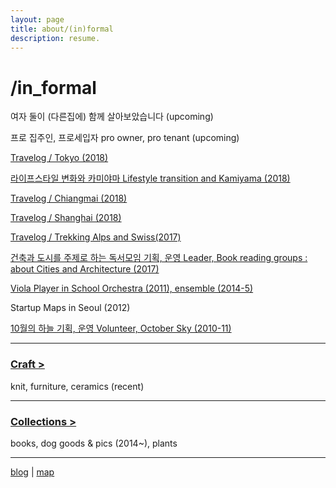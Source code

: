 ```yaml
---
layout: page
title: about/(in)formal
description: resume.
---
```



# /in_formal

여자 둘이 (다른집에) 함께 살아보았습니다 (upcoming)


프로 집주인, 프로세입자 pro owner, pro tenant (upcoming)


[Travelog / Tokyo (2018)]()


[라이프스타일 변화와 카미야마 Lifestyle transition and Kamiyama (2018)]()


[Travelog / Chiangmai (2018)]()


[Travelog / Shanghai (2018)]()


[Travelog / Trekking Alps and Swiss(2017)](/trekking-alps)


[건축과 도시를 주제로 하는 독서모임 기획, 운영  Leader, Book reading groups : about Cities and Architecture (2017)](http://www.dosi.or.kr/%ea%b1%b7%ea%b3%a0%ec%8b%b6%ec%9d%80%eb%8f%84%ec%8b%9c-2017-%ec%97%ac%eb%a6%84%ed%98%b8/)


[Viola Player in School Orchestra (2011), ensemble (2014-5)]()


Startup Maps in Seoul (2012)


[10월의 하늘 기획, 운영 Volunteer, October Sky (2010-11)]()


-------------------------

### [Craft >](/category-craft.md)
knit, furniture, ceramics (recent)


-------------------------
### [Collections >](/category-collections.md)
books, dog goods & pics (2014~), plants



-------------------------
[blog](https://placenesss.tumblr.com/) |  [map]()
